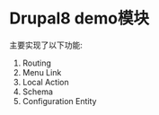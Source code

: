 # Drupal8 demo模块

主要实现了以下功能:

1. Routing
2. Menu Link
3. Local Action
4. Schema
5. Configuration Entity
